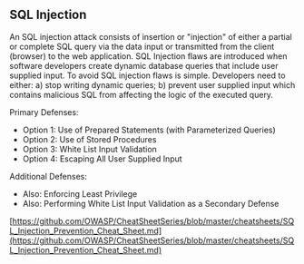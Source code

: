 ## SQL Injection  

An SQL injection attack consists of insertion or "injection" of either a partial or complete SQL query via the data input or transmitted from the client (browser) to the web application. 
SQL Injection flaws are introduced when software developers create dynamic database queries that include user  supplied input. To avoid SQL injection flaws is simple. Developers need to either: 
a) stop writing dynamic queries; 
b) prevent user supplied input which contains malicious SQL from affecting the logic of the executed query. 

Primary Defenses: 

* Option 1: Use of Prepared Statements (with Parameterized Queries) 
* Option 2: Use of Stored Procedures 
* Option 3: White List Input Validation 
* Option 4: Escaping All User Supplied Input 

Additional Defenses: 

* Also: Enforcing Least Privilege 
* Also: Performing White List Input Validation as a Secondary Defense

[https://github.com/OWASP/CheatSheetSeries/blob/master/cheatsheets/SQL_Injection_Prevention_Cheat_Sheet.md](https://github.com/OWASP/CheatSheetSeries/blob/master/cheatsheets/SQL_Injection_Prevention_Cheat_Sheet.md)